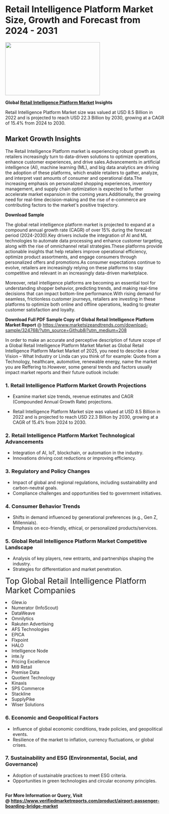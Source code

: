 <H1>Retail Intelligence Platform Market Size, Growth and Forecast from 2024 - 2031</H1><img class="aligncenter size-medium wp-image-584254" src="https://thirdeyenews.in/wp-content/uploads/2024/09/Global-Market-Research-300x168.jpeg" alt="" width="300" height="168" /><p><strong>Global&nbsp;<a href="https://www.marketsizeandtrends.com/download-sample/324768/?utm_source=Github8j?utm_medium=208">Retail Intelligence Platform Market</a> Insights</strong></p><p>Retail Intelligence Platform Market size was valued at USD 8.5 Billion in 2022 and is projected to reach USD 22.3 Billion by 2030, growing at a CAGR of 15.4% from 2024 to 2030.</p><p><h2>Market Growth Insights</h2> <p>The Retail Intelligence Platform market is experiencing robust growth as retailers increasingly turn to data-driven solutions to optimize operations, enhance customer experiences, and drive sales.Advancements in artificial intelligence (AI), machine learning (ML), and big data analytics are driving the adoption of these platforms, which enable retailers to gather, analyze, and interpret vast amounts of consumer and operational data.The increasing emphasis on personalized shopping experiences, inventory management, and supply chain optimization is expected to further accelerate market expansion in the coming years.Additionally, the growing need for real-time decision-making and the rise of e-commerce are contributing factors to the market's positive trajectory.</p> <p><strong>Download Sample</strong></p> <p>The global retail intelligence platform market is projected to expand at a compound annual growth rate (CAGR) of over 15% during the forecast period (2024-2030).Key drivers include the integration of AI and ML technologies to automate data processing and enhance customer targeting, along with the rise of omnichannel retail strategies.These platforms provide actionable insights that help retailers improve operational efficiency, optimize product assortments, and engage consumers through personalized offers and promotions.As consumer expectations continue to evolve, retailers are increasingly relying on these platforms to stay competitive and relevant in an increasingly data-driven marketplace.</p> <p>Moreover, retail intelligence platforms are becoming an essential tool for understanding shopper behavior, predicting trends, and making real-time decisions that can impact bottom-line performance.With rising demand for seamless, frictionless customer journeys, retailers are investing in these platforms to optimize both online and offline operations, leading to greater customer satisfaction and loyalty.</p> <p><span class=""><strong>Download Full PDF Sample Copy of Global Retail Intelligence Platform Market Report</strong> @ <a href="https://www.marketsizeandtrends.com/download-sample/324768/?utm_source=Github8j?utm_medium=208" target="_blank">https://www.marketsizeandtrends.com/download-sample/324768/?utm_source=Github8j?utm_medium=208</a></span></p><p>In order to make an accurate and perceptive description of future scope of a Global&nbsp;Retail Intelligence Platform Market Market as Global&nbsp;Retail Intelligence Platform Market Market of 2025, you need to describe a clear Vision &ndash; What Industry or Linda can you think of for example: Quote from a Technology, healthcare, automotive, renewable energy, name the market you are Reffering to.However, some general trends and factors usually impact market reports and their future outlook include:</p><h3>1.&nbsp;<strong>Retail Intelligence Platform Market Growth Projections</strong></h3><ul><li>Examine market size trends, revenue estimates and CAGR (Compounded Annual Growth Rate) projections.</li><li><p>Retail Intelligence Platform Market size was valued at USD 8.5 Billion in 2022 and is projected to reach USD 22.3 Billion by 2030, growing at a CAGR of 15.4% from 2024 to 2030.</p></li></ul><h3>2.&nbsp;<strong>Retail Intelligence Platform Market Technological Advancements</strong></h3><ul><li>Integration of AI, IoT, blockchain, or automation in the industry.</li><li>Innovations driving cost reductions or improving efficiency.</li></ul><h3>3.&nbsp;<strong>Regulatory and Policy Changes</strong></h3><ul><li>Impact of global and regional regulations, including sustainability and carbon-neutral goals.</li><li>Compliance challenges and opportunities tied to government initiatives.</li></ul><h3>4.&nbsp;<strong>Consumer Behavior Trends</strong></h3><ul><li>Shifts in demand influenced by generational preferences (e.g., Gen Z, Millennials).</li><li>Emphasis on eco-friendly, ethical, or personalized products/services.</li></ul><h3>5.&nbsp;<strong>Global Retail Intelligence Platform Market Competitive Landscape</strong></h3><ul><li>Analysis of key players, new entrants, and partnerships shaping the industry.</li><li>Strategies for differentiation and market penetration.</li></ul><p data-pm-slice="1 1 []"><span style="color: inherit; font-family: inherit; font-size: 25px;">Top Global Retail Intelligence Platform Market Companies</span></p><div class="" data-test-id=""><p><li>Glew.io</li><li> Numerator (InfoScout)</li><li> DataWeave</li><li> Omnilytics</li><li> Rakuten Advertising</li><li> AFS Technologies</li><li> EPICA</li><li> Flxpoint</li><li> HALO</li><li> Intelligence Node</li><li> inte.ly</li><li> Pricing Excellence</li><li> Mi9 Retail</li><li> Premise Data</li><li> Quotient Technology</li><li> Kinaxis</li><li> SPS Commerce</li><li> Stackline</li><li> SupplyPike</li><li> Wiser Solutions</li></p></div><h3>6.&nbsp;<strong>Economic and Geopolitical Factors</strong></h3><ul><li>Influence of global economic conditions, trade policies, and geopolitical events.</li><li>Resilience of the market to inflation, currency fluctuations, or global crises.</li></ul><h3>7.&nbsp;<strong>Sustainability and ESG (Environmental, Social, and Governance)</strong></h3><ul><li>Adoption of sustainable practices to meet ESG criteria.</li><li>Opportunities in green technologies and circular economy principles.</li></ul><h2><strong style="font-size: 14px;">For More Information or Query, Visit @&nbsp;</strong><a style="background-color: #ffffff; font-size: 14px;" href="https://www.marketsizeandtrends.com/report/retail-intelligence-platform-market/" target="_blank">https://www.verifiedmarketreports.com/product/airport-passenger-boarding-bridge-market</a></h2>